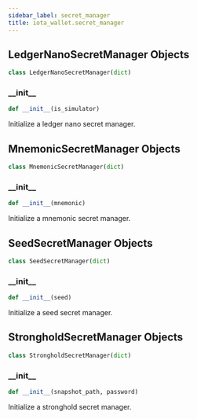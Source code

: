 ```yaml
---
sidebar_label: secret_manager
title: iota_wallet.secret_manager
---
```


## LedgerNanoSecretManager Objects

```python
class LedgerNanoSecretManager(dict)
```

### \_\_init\_\_

```python
def __init__(is_simulator)
```

Initialize a ledger nano secret manager.

## MnemonicSecretManager Objects

```python
class MnemonicSecretManager(dict)
```

### \_\_init\_\_

```python
def __init__(mnemonic)
```

Initialize a mnemonic secret manager.

## SeedSecretManager Objects

```python
class SeedSecretManager(dict)
```

### \_\_init\_\_

```python
def __init__(seed)
```

Initialize a seed secret manager.

## StrongholdSecretManager Objects

```python
class StrongholdSecretManager(dict)
```

### \_\_init\_\_

```python
def __init__(snapshot_path, password)
```

Initialize a stronghold secret manager.
